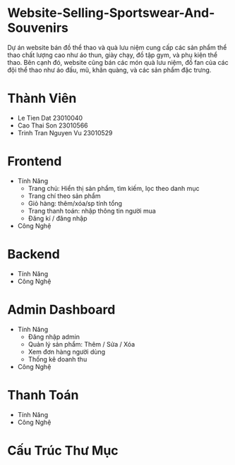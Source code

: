 # Website-Selling-Sportswear-And-Souvenirs
Dự án website bán đồ thể thao và quà lưu niệm cung cấp các sản phẩm thể thao chất lượng cao như áo thun, giày chạy, đồ tập gym, và phụ kiện thể thao. Bên cạnh đó, website cũng bán các món quà lưu niệm, đồ fan của các đội thể thao như áo đấu, mũ, khăn quàng, và các sản phẩm đặc trưng.
# Thành Viên
 - Le Tien Dat 23010040
 - Cao Thai Son 23010566
 - Trinh Tran Nguyen Vu 23010529
# Frontend
   * Tính Năng
     - Trang chủ: Hiển thị sản phẩm, tìm kiếm, lọc theo danh mục
     - Trang chí theo sản phẩm
     - Giỏ hàng: thêm/xóa/sp tính tổng
     - Trang thanh toán: nhập thông tin người mua
     - Đăng kí / đăng nhập
   * Công Nghệ
# Backend
   * Tính Năng
   * Công Nghệ
# Admin Dashboard
   * Tính Năng
     - Đăng nhập admin
     - Quản lý sản phẩm: Thêm / Sửa / Xóa
     - Xem đơn hàng người dùng
     - Thống kê doanh thu
   * Công Nghệ
# Thanh Toán
   * Tính Năng
   * Công Nghệ
# Cấu Trúc Thư Mục
